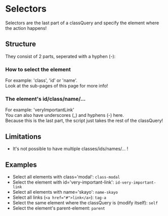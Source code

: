 # Selectors

Selectors are the last part of a classQuery and specify the element where the action happens!

## Structure

They consist of 2 parts, seperated with a hyphen \(-\):

### How to select the element

For example: 'class', 'id' or 'name'.  
Look at the sub-pages of this page for more info!

### The element's id/class/name/...

For example: 'veryImportantLink'  
You can also have underscores \(\_\) and hyphens \(-\) here.  
Because this is the last part, the script just takes the rest of the classQuery!

## Limitations

* It's not possible to have multiple classes/ids/names/... !

## Examples

* Select all elements with class='modal':  `class-modal`
* Select the element with id='very-important-link':  `id-very-important-link`
* Select all elements with name='skayo':  `name-skayo`
* Select all links \(`<a href="#">link</a>`\):  `tag-a`
* Select the same element where the classQuery is \(modify itself\): `self`
* Select the element's parent-element: `parent`

